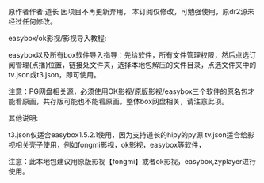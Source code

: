 
原作者作者:道长
因项目不再更新弃用，
本订阅仅修改，可勉强使用，原dr2源未经过任何修改。




easybox/ok影视/影视导入教程:

easybox以及所有box软件导入指导：先给软件，所有文件管理权限，然后点选订阅管理(点播)位置，链接处文件夹，选择本地包解压的文件目录，点选文件夹中的tv.json或t3.json，即可使用。

注意：PG网盘相关源，必须使用OK影视/原版影视/easybox三个软件的原名包才能看原画，共存版可能也不能看原画。整体box网盘相关，请注意此项。

其他说明:

t3.json仅适合easybox1.5.2.1使用，因为支持道长的hipy的py源
tv.json适合给影视相关壳子使用，例如fongmi影视，ok影视，easybox等软件，



注意：此本地包建议用原版影视【fongmi】或者ok影视，easybox,zyplayer进行使用。


